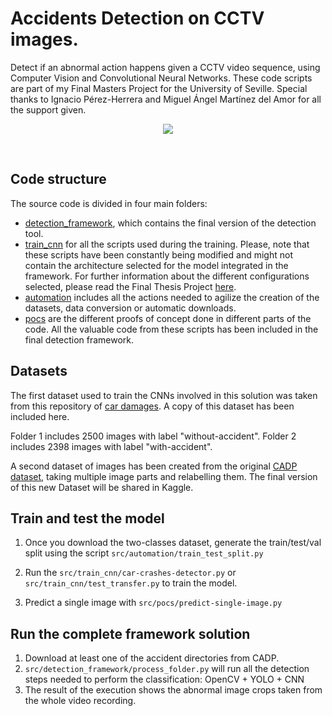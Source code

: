 # Accidents Detection on CCTV images. 

 Detect if an abnormal action happens given a CCTV video sequence, using Computer Vision and Convolutional Neural Networks. These code scripts are part of my Final Masters Project for the University of Seville. Special thanks to Ignacio Pérez-Herrera and Miguel Ángel Martínez del Amor for all the support given.  
<p align="center">
  <img src="https://github.com/jadvani/car-crashes-detector/blob/master/img/preview.png">
</p>

<br>

## Code structure

The source code is divided in four main folders:

* [detection_framework](https://github.com/jadvani/CCTV-crashes-detector/tree/master/src/detection_framework), which contains the final version of the detection tool. 
* [train_cnn](https://github.com/jadvani/CCTV-crashes-detector/tree/master/src/train_cnn) for all the scripts used during the training. Please, note that these scripts have been constantly being modified and might not contain the architecture selected for the model integrated in the framework. For further information about the different configurations selected, please read the Final Thesis Project [here]().
* [automation](https://github.com/jadvani/CCTV-crashes-detector/tree/master/src/automation) includes all the actions needed to agilize the creation of the datasets, data conversion or automatic downloads. 
* [pocs](https://github.com/jadvani/CCTV-crashes-detector/tree/master/src/pocs) are the different proofs of concept done in different parts of the code. All the valuable code from these scripts has been included in the final detection framework. 

## Datasets

The first dataset used to train the CNNs involved in this solution was taken from this repository of [car damages](https://github.com/mghatee/Accident-Images-Analysis-Dataset). A copy of this dataset has been included here. 

Folder 1 includes 2500 images with label "without-accident".
Folder 2 includes 2398 images with label "with-accident".

A second dataset of images has been created from the original [CADP dataset](https://ankitshah009.github.io/accident_forecasting_traffic_camera), taking multiple image parts and relabelling them. The final version of this new Dataset will be shared in Kaggle. 

## Train and test the model

1. Once you download the two-classes dataset, generate the train/test/val split using the script `src/automation/train_test_split.py`

2. Run the `src/train_cnn/car-crashes-detector.py` or `src/train_cnn/test_transfer.py` to train the model.

3. Predict a single image with `src/pocs/predict-single-image.py`


## Run the complete framework solution

1. Download at least one of the accident directories from CADP. 
2. `src/detection_framework/process_folder.py` will run all the detection steps needed to perform the classification: OpenCV + YOLO + CNN
3. The result of the execution shows the abnormal image crops taken from the whole video recording. 
